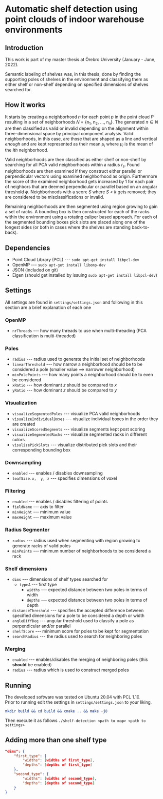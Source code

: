 # Automatic shelf detection using point clouds of indoor warehouse environments
## Introduction
This work is part of my master thesis at Örebro University (January - June, 2022). 

Semantic labeling of shelves was, in this thesis, done by finding the supporting poles of shelves in the environment and classifying them as either shelf or non-shelf depending on specified dimensions of shelves searched for.

## How it works
It starts by creating a neighborhood $n$ for each point $p$ in the point cloud $P$ resulting in a set of neighborhoods $N$ = \{n<sub>1</sub>, n<sub>2</sub>, ..., n<sub>n</sub>\}. The generated $n \in N$ are then classified as valid or invalid depending on the alignment within three-dimensional space by principal component analysis. Valid neighborhoods, in this case, are those that are shaped as a line and vertical *enough* and are kept represented as their mean $\mu_i$ where $\mu_i$ is the mean of the $ith$ neighborhood.

Valid neighborhoods are then classified as either shelf or non-shelf by searching for all PCA valid neighborhoods within a radius $r_s$. Found neighborhoods are then examined if they construct either parallel or perpendicular vectors using examined neighborhood as origin. Furthermore the score of the examined neighborhood gets increased by $1$ for each pair of neighbors that are deemed perpendicular or parallel based on an angular threshold $\phi$. Neighborhoods with a score $S$ where $S$ < $k$ gets removed; they are considered to be misclassifications or invalid.

Remaining neighborhoods are then segmented using region growing to gain a set of racks. A bounding box is then constructed for each of the racks within the environment using a rotating caliper based approach. For each of the segmented bounding boxes pick slots are placed along one of the longest sides (or both in cases where the shelves are standing back-to-back).

## Dependencies
- Point Cloud Library (PCL) --- `sudo apt-get install libpcl-dev`
- OpenMP --- `sudo apt-get install libomp-dev`
- JSON (included on git)
- Eigen (should get installed by issuing `sudo apt-get install libpcl-dev`)

## Settings
All settings are found in `settings/settings.json` and following in this section are a brief explanation of each one

### OpenMP
- `nrThreads` --- how many threads to use when multi-threading (PCA classification is multi-threaded)

### Poles
- `radius` --- radius used to generate the initial set of neighborhoods
- `linearThreshold` --- how narrow a neighborhood should be to be considered a pole (smaller value $\implies$ narrower neighborhood)
- `minPolePoints` --- how many points a neighborhood should be to even be considered
- `xRatio` --- how dominant $z$ should be compared to $x$
- `yRatio` --- how dominant $z$ should be compared to $y$

### Visualization
- `visualizeSegmentedPoles` --- visualize PCA valid neighborhoods
- `visualizeIndividualBoxes` --- visualize individual boxes in the order they are created
- `visualizeScoredSegments` --- visualize segments kept post scoring
- `visualizeSegmentedRacks` --- visualize segmented racks in different colors
- `visulizePickSlots` --- visualize distributed pick slots and their corresponding bounding box

### Downsampling
- `enabled` --- enables / disables downsampling
- `leafSize.x,  y, z` --- specifies dimensions of voxel

### Filtering
- `enabled` --- enables / disables filtering of points
- `fieldName` --- axis to filter
- `minHeight` --- minimum value
- `maxHeight` --- maximum value

### Radius Segmenter
- `radius` --- radius used when segmenting with region growing to generate racks of valid poles
- `minPoints` --- minimum number of neighborhoods to be considered a rack

### Shelf dimensions
- `dims` --- dimensions of shelf types searched for
  - `typeA` --- first type
    - `widths` --- expected distance between two poles in terms of width
    - `depths` --- expected distance between two poles in terms of depth
- `distanceThreshold` --- specifies the accepted difference between specified dimensions for a pole to be considered a depth or width
- `angleDiffDeg` --- angular threshold used to classify a pole as perpendicular and/or parallel
- `shelfScore` --- minimum score for poles to be kept for segmentation
- `searchRadius` --- the radius used to search for neighboring poles

### Merging
- `enabled` --- enables/disables the merging of neighboring poles (this **should** be enabled)
- `radius` --- radius which is used to construct merged poles

## Running
The developed software was tested on Ubuntu 20.04 with PCL 1.10.<br>Prior to running edit the settings in `settings/settings.json` to your liking.
```cmake
mkdir build && cd build && cmake .. && make -j8
```
Then execute it as follows `./shelf-detection <path to map> <path to settings>`


## Adding more than one shelf type
```json
"dims": {
    "first_type": {
        "widths": [widths of first_type],
        "depths": [depths of first_type]
    },
    "second_type": {
        "widths": [widths of second_type],
        "depths": [depths of second_type]
    }
}
```
